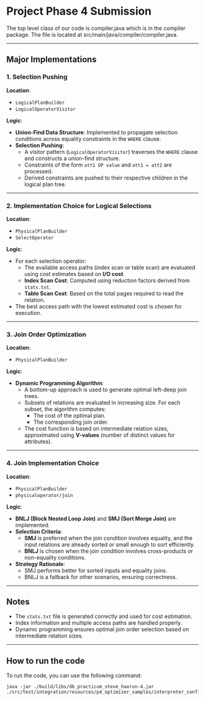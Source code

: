 # Project Phase 4 Submission

The top level class of our code is compiler.java which is in the compiler package. The file is located at 
src/main/java/compiler/compiler.java.

---

## **Major Implementations**

### **1. Selection Pushing**
**Location**:
- `LogicalPlanBuilder`
- `LogicalOperatorVisitor`

**Logic**:
- **Union-Find Data Structure**: Implemented to propagate selection conditions across equality constraints in the `WHERE` clause.
- **Selection Pushing**:
    - A visitor pattern (`LogicalOperatorVisitor`) traverses the `WHERE` clause and constructs a union-find structure.
    - Constraints of the form `att1 OP value` and `att1 = att2` are processed.
    - Derived constraints are pushed to their respective children in the logical plan tree.

---

### **2. Implementation Choice for Logical Selections**
**Location**:
- `PhysicalPlanBuilder`
- `SelectOperator`

**Logic**:
- For each selection operator:
    - The available access paths (index scan or table scan) are evaluated using cost estimates based on **I/O cost**.
    - **Index Scan Cost**: Computed using reduction factors derived from `stats.txt`.
    - **Table Scan Cost**: Based on the total pages required to read the relation.
- The best access path with the lowest estimated cost is chosen for execution.

---

### **3. Join Order Optimization**
**Location**:
- `PhysicalPlanBuilder`

**Logic**:
- **Dynamic Programming Algorithm**:
    - A bottom-up approach is used to generate optimal left-deep join trees.
    - Subsets of relations are evaluated in increasing size. For each subset, the algorithm computes:
        - The cost of the optimal plan.
        - The corresponding join order.
    - The cost function is based on intermediate relation sizes, approximated using **V-values** (number of distinct values for attributes).

---

### **4. Join Implementation Choice**
**Location**:
- `PhysicalPlanBuilder`
- `physicaloperator/join`

**Logic**:
- **BNLJ (Block Nested Loop Join)** and **SMJ (Sort Merge Join)** are implemented.
- **Selection Criteria**:
    - **SMJ** is preferred when the join condition involves equality, and the input relations are already sorted or small enough to sort efficiently.
    - **BNLJ** is chosen when the join condition involves cross-products or non-equality conditions.
- **Strategy Rationale**:
    - SMJ performs better for sorted inputs and equality joins.
    - BNLJ is a fallback for other scenarios, ensuring correctness.

---



## **Notes**
- The `stats.txt` file is generated correctly and used for cost estimation.
- Index information and multiple access paths are handled properly.
- Dynamic programming ensures optimal join order selection based on intermediate relation sizes.

---


## How to run the code
To run the code, you can use the following command:
```
java -jar ./build/libs/db_practicum_steve_haorun-4.jar ./src/test/integration/resources/p4_optimizer_samples/interpreter_config_file.txt
```
